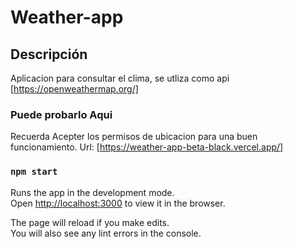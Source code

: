 # Weather-app

## Descripción

Aplicacion para consultar el clima, se utliza como api [https://openweathermap.org/]

### Puede probarlo Aqui

Recuerda Acepter los permisos de ubicacion para una buen funcionamiento.
Url: [https://weather-app-beta-black.vercel.app/]

### `npm start`

Runs the app in the development mode.\
Open [http://localhost:3000](http://localhost:3000) to view it in the browser.

The page will reload if you make edits.\
You will also see any lint errors in the console.
